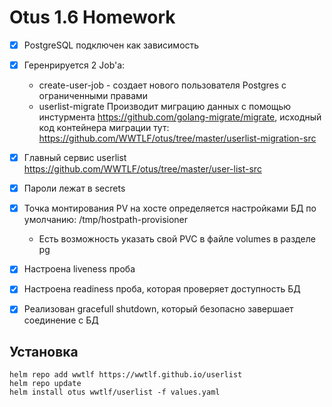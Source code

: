 # Otus 1.6 Homework

- [x] PostgreSQL подключен как зависимость
- [x] Геренрируется 2 Job'а:
  - create-user-job -  создает нового пользователя Postgres с ограниченными правами
  - userlist-migrate Производит миграцию данных с помощью инстурмента https://github.com/golang-migrate/migrate, исходный код контейнера миграции тут: https://github.com/WWTLF/otus/tree/master/userlist-migration-src
- [x] Главный сервис userlist https://github.com/WWTLF/otus/tree/master/user-list-src
- [x] Пароли лежат в secrets
- [x] Точка монтирования PV на хосте определяется настройками БД по умолчанию: /tmp/hostpath-provisioner
  - Есть возможность указать свой PVC в файле volumes в разделе pg
- [x] Настроена liveness проба
- [x] Настроена readiness проба, которая проверяет доступность БД
- [x] Реализован gracefull shutdown, который безопасно завершает соединение с БД



## Установка

```
helm repo add wwtlf https://wwtlf.github.io/userlist
helm repo update
helm install otus wwtlf/userlist -f values.yaml  
```
